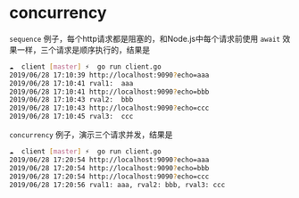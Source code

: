 # concurrency

`sequence` 例子，每个http请求都是阻塞的，和Node.js中每个请求前使用 `await` 效果一样，三个请求是顺序执行的，结果是

```bash
☁  client [master] ⚡  go run client.go
2019/06/28 17:10:39 http://localhost:9090?echo=aaa
2019/06/28 17:10:41 rval1:  aaa
2019/06/28 17:10:41 http://localhost:9090?echo=bbb
2019/06/28 17:10:43 rval2:  bbb
2019/06/28 17:10:43 http://localhost:9090?echo=ccc
2019/06/28 17:10:45 rval3:  ccc
```

`concurrency` 例子，演示三个请求并发，结果是

```bash
☁  client [master] ⚡  go run client.go
2019/06/28 17:20:54 http://localhost:9090?echo=aaa
2019/06/28 17:20:54 http://localhost:9090?echo=bbb
2019/06/28 17:20:54 http://localhost:9090?echo=ccc
2019/06/28 17:20:56 rval1: aaa, rval2: bbb, rval3: ccc
```
